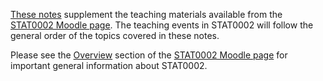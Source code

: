 [These notes](https://paulnorthrop.github.io/stat0002book/) supplement the teaching materials available from the [STAT0002 Moodle page](https://moodle.ucl.ac.uk/course/view.php?id=8579).  The teaching events in STAT0002 will follow the general order of the topics covered in these notes.

Please see the [Overview](https://moodle.ucl.ac.uk/course/view.php?id=8579&section=1) section of the [STAT0002 Moodle page](https://moodle.ucl.ac.uk/course/view.php?id=8579) for important general information about STAT0002. 
